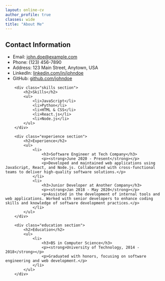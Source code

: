```yaml
---
layout: online-cv
author_profile: true
classes: wide
title: "About Me"
---
```



<div class="contact-info section">
            <h2>Contact Information</h2>
            <ul>
                <li>Email: <a href="mailto:john.doe@example.com">john.doe@example.com</a></li>
                <li>Phone: (123) 456-7890</li>
                <li>Address: 123 Main Street, Anytown, USA</li>
                <li>LinkedIn: <a href="https://www.linkedin.com/in/johndoe" target="_blank">linkedin.com/in/johndoe</a></li>
                <li>GitHub: <a href="https://github.com/johndoe" target="_blank">github.com/johndoe</a></li>
            </ul>
        </div>

        <div class="skills section">
            <h2>Skills</h2>
            <ul>
                <li>JavaScript</li>
                <li>Python</li>
                <li>HTML & CSS</li>
                <li>React.js</li>
                <li>Node.js</li>
            </ul>
        </div>

        <div class="experience section">
            <h2>Experience</h2>
            <ul>
                <li>
                    <h3>Software Engineer at Tech Company</h3>
                    <p><strong>June 2020 - Present</strong></p>
                    <p>Developed and maintained web applications using JavaScript, React, and Node.js. Collaborated with cross-functional teams to deliver high-quality software solutions.</p>
                </li>
                <li>
                    <h3>Junior Developer at Another Company</h3>
                    <p><strong>Jan 2018 - May 2020</strong></p>
                    <p>Assisted in the development of internal tools and web applications. Worked with senior developers to enhance coding skills and knowledge of software development practices.</p>
                </li>
            </ul>
        </div>

        <div class="education section">
            <h2>Education</h2>
            <ul>
                <li>
                    <h3>BS in Computer Science</h3>
                    <p><strong>University of Technology, 2014 - 2018</strong></p>
                    <p>Graduated with honors, focusing on software engineering and web development.</p>
                </li>
            </ul>
        </div>